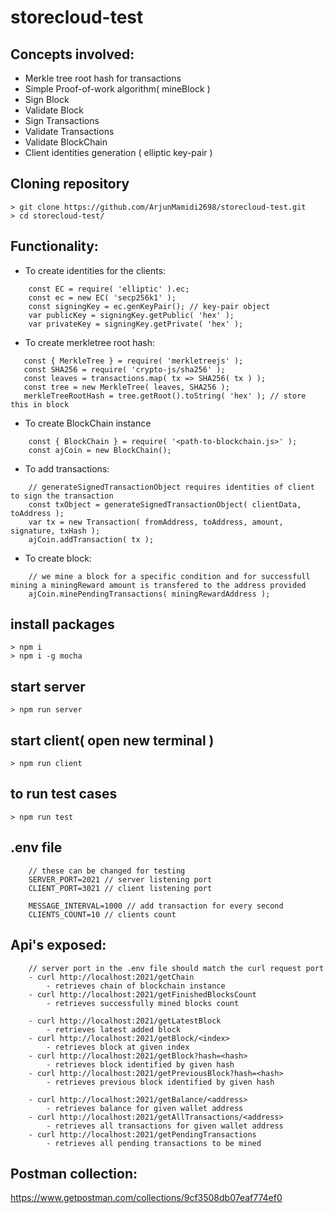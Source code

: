 # storecloud-test


## Concepts involved:
 - Merkle tree root hash for transactions
 - Simple Proof-of-work algorithm( mineBlock )
 - Sign Block
 - Validate Block
 - Sign Transactions
 - Validate Transactions
 - Validate BlockChain
 - Client identities generation ( elliptic key-pair )


 ## Cloning repository
    > git clone https://github.com/ArjunMamidi2698/storecloud-test.git
    > cd storecloud-test/

 ## Functionality:

- To create identities for the clients:
```
    const EC = require( 'elliptic' ).ec;
    const ec = new EC( 'secp256k1' );
    const signingKey = ec.genKeyPair(); // key-pair object
    var publicKey = signingKey.getPublic( 'hex' );
    var privateKey = signingKey.getPrivate( 'hex' );
```

 - To create merkletree root hash:
 ```
    const { MerkleTree } = require( 'merkletreejs' );
    const SHA256 = require( 'crypto-js/sha256' );
    const leaves = transactions.map( tx => SHA256( tx ) );
    const tree = new MerkleTree( leaves, SHA256 );
    merkleTreeRootHash = tree.getRoot().toString( 'hex' ); // store this in block
```


- To create BlockChain instance
```
    const { BlockChain } = require( '<path-to-blockchain.js>' );
    const ajCoin = new BlockChain();
```

- To add transactions:
```
    // generateSignedTransactionObject requires identities of client to sign the transaction
    const txObject = generateSignedTransactionObject( clientData, toAddress );
    var tx = new Transaction( fromAddress, toAddress, amount, signature, txHash );
    ajCoin.addTransaction( tx );
```

- To create block:
```
    // we mine a block for a specific condition and for successfull mining a miningReward amount is transfered to the address provided
    ajCoin.minePendingTransactions( miningRewardAddress );
```

## install packages
    > npm i
    > npm i -g mocha

## start server
    > npm run server

## start client( open new terminal )
    > npm run client

## to run test cases
    > npm run test

## .env file
```
    // these can be changed for testing
    SERVER_PORT=2021 // server listening port
    CLIENT_PORT=3021 // client listening port

    MESSAGE_INTERVAL=1000 // add transaction for every second
    CLIENTS_COUNT=10 // clients count
```

## Api's exposed:
```
    // server port in the .env file should match the curl request port
    - curl http://localhost:2021/getChain
        - retrieves chain of blockchain instance
    - curl http://localhost:2021/getFinishedBlocksCount
        - retrieves successfully mined blocks count

    - curl http://localhost:2021/getLatestBlock
        - retrieves latest added block
    - curl http://localhost:2021/getBlock/<index>
        - retrieves block at given index
    - curl http://localhost:2021/getBlock?hash=<hash>
        - retrieves block identified by given hash
    - curl http://localhost:2021/getPreviousBlock?hash=<hash>
        - retrieves previous block identified by given hash

    - curl http://localhost:2021/getBalance/<address>
        - retrieves balance for given wallet address
    - curl http://localhost:2021/getAllTransactions/<address>
        - retrieves all transactions for given wallet address
    - curl http://localhost:2021/getPendingTransactions
        - retrieves all pending transactions to be mined
```

## Postman collection:
https://www.getpostman.com/collections/9cf3508db07eaf774ef0
